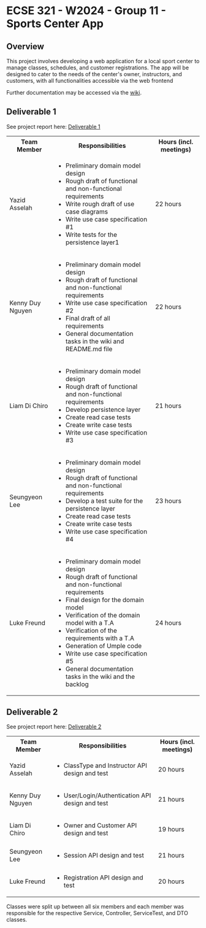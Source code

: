 # ECSE 321 - W2024 - Group 11 - Sports Center App

## Overview
This project involves developing a web application for a local sport center to manage classes, schedules, and customer registrations. The app will be designed to cater to the needs of the center's owner, instructors, and customers, with all functionalities accessible via the web frontend

Further documentation may be accessed via the [wiki](https://github.com/McGill-ECSE321-Winter2024/project-group-11/wiki).

## Deliverable 1

See project report here: [Deliverable 1](https://github.com/McGill-ECSE321-Winter2024/project-group-11/wiki)<table>
  <tbody>
    <tr>
      <th>Team Member</th>
      <th>Responsibilities</th>
      <th>Hours (incl. meetings)</th>
    </tr>
    <tr>
      <td>Yazid Asselah</td>
      <td>
        <ul>
          <li>Preliminary domain model design</li>
          <li>Rough draft of functional and non-functional requirements</li>
          <li>Write rough draft of use case diagrams</li>
          <li>Write use case specification #1</li>
          <li>Write tests for the persistence layer1</li>
        </ul>
      </td>
      <td>22 hours</td>
    </tr>
    <tr>
      <td>Kenny Duy Nguyen</td>
      <td>
        <ul>
          <li>Preliminary domain model design</li>
          <li>Rough draft of functional and non-functional requirements</li>
          <li>Write use case specification #2</li>
          <li>Final draft of all requirements</li>
          <li>General documentation tasks in the wiki and README.md file</li>
        </ul>
      </td>
      <td>22 hours </td>
    </tr>
    <tr>
      <td>Liam Di Chiro</td>
      <td>
        <ul>
          <li>Preliminary domain model design</li>
          <li>Rough draft of functional and non-functional requirements</li>
          <li>Develop persistence layer</li>
          <li>Create read case tests</li>
          <li>Create write case tests</li>
          <li>Write use case specification #3</li>
        </ul>
      </td>
      <td>21 hours</td>
    </tr>
    <tr>
      <td>Seungyeon Lee</td>
      <td>
        <ul>
          <li>Preliminary domain model design</li>
          <li>Rough draft of functional and non-functional requirements</li>
          <li>Develop a test suite for the persistence layer</li>
          <li>Create read case tests</li>
          <li>Create write case tests</li>
          <li>Write use case specification #4</li>
        </ul>
      </td>
      <td>23 hours</td>
    </tr>
    <tr>
      <td>Luke Freund</td>
      <td>
        <ul>
          <li>Preliminary domain model design</li>
          <li>Rough draft of functional and non-functional requirements</li>
          <li>Final design for the domain model</li>
          <li>Verification of the domain model with a T.A</li>
          <li>Verification of the requirements with a T.A</li>
          <li>Generation of Umple code</li>
          <li>Write use case specification #5</li>
          <li>General documentation tasks in the wiki and the backlog</li>
        </ul>
      </td>
      <td>24 hours</td>
    </tr>
    <tr>
  </tbody>
</table>

## Deliverable 2
See project report here: [Deliverable 2](https://github.com/McGill-ECSE321-Winter2024/project-group-11/wiki)<table>
  <tbody>
    <tr>
      <th>Team Member</th>
      <th>Responsibilities</th>
      <th>Hours (incl. meetings)</th>
    </tr>
    <tr>
      <td>Yazid Asselah</td>
      <td>
        <ul>
          <li>ClassType and Instructor API design and test</li>
        </ul>
      </td>
      <td>20 hours</td>
    </tr>
    <tr>
      <td>Kenny Duy Nguyen</td>
      <td>
        <ul>
          <li>User/Login/Authentication API design and test</li>
        </ul>
      </td>
      <td>21 hours </td>
    </tr>
    <tr>
      <td>Liam Di Chiro</td>
      <td>
        <ul>
          <li>Owner and Customer API design and test</li>
        </ul>
      </td>
      <td>19 hours</td>
    </tr>
    <tr>
      <td>Seungyeon Lee</td>
      <td>
        <ul>
          <li>Session API design and test</li>
        </ul>
      </td>
      <td>21 hours</td>
    </tr>
    <tr>
      <td>Luke Freund</td>
      <td>
        <ul>
          <li>Registration API design and test</li>
        </ul>
      </td>
      <td>20 hours</td>
    </tr>
    <tr>
  </tbody>
</table>

Classes were split up between all six members and each member was responsible for the respective Service, Controller, ServiceTest, and DTO classes.

